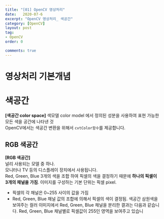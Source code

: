 ```yaml
---
title: "[01] OpenCV 영상처리"
date:   2020-07-6
excerpt: "OpenCV 영상처리_ 색공간"
category: [OpenCV]
layout: post
tag:
- OpenCV
order: 0

comments: true
---
```

# 영상처리 기본개념

# 색공간  
**[색공간 color space]**
색모델 color model 에서 정의된 성분을 사용하여 표현 가능한 모든 색을 공간에 나타낸 것  
OpenCV에서는 색공간 변환을 위해서 ```cvtColor함수```를 제공합니다.   

## RGB 색공간
**[RGB 색공간]**  
널리 사용되는 모델 중 하나.  
모니터나 TV 등의 디스플레이 장치에서 사용됩니다.  
Red, Green, Blue 3개의 색을 조합 하여 픽셀의 색을 결정하기 때문에 **하나의 픽셀이 3개의 채널을 가짐**. 
이미지를 구성하는 기본 단위는 픽셀 pixel.  
* 픽셀의 각 채널은 0~255 사이의 값을 가짐
*  Red, Green, Blue 채널 값의 조합에 의해서 픽셀의 색이 결정됨.
색공간
삼원색을 보여주는 컬러 이미지에서 Red, Green, Blue 채널을 분리한 결과는 다음과 같습니다. Red, Green, Blue 채널별로 픽셀값이 255인 영역을 보여주고 있습니
